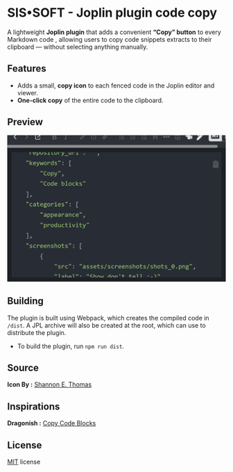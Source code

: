 # SIS•SOFT - Joplin plugin code copy
A lightweight **Joplin plugin** that adds a convenient **“Copy” button** to every Markdown code , allowing users to copy code snippets extracts to their clipboard
— without selecting anything manually.


## Features
- Adds a small, **copy icon** to each fenced code in the Joplin editor and viewer.  
- **One-click copy** of the entire code to the clipboard.  


## Preview
![See copy button](assets/screenshots/shots_0.png)


## Building
The plugin is built using Webpack, which creates the compiled code in `/dist`. A JPL archive will also be created at the root, which can use to distribute the plugin.
- To build the plugin, run `npm run dist`.

## Source
**Icon By :** [Shannon E. Thomas](https://www.svgrepo.com/svg/411851/copy) 


## Inspirations
**Dragonish :** [Copy Code Blocks](https://github.com/LightAPIs/joplin-copy-code-blocks) 


## License
[MIT](./LICENSE) license